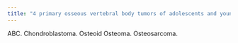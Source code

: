 ```yaml
---
title: "4 primary osseous vertebral body tumors of adolescents and young adults."
---
```

ABC. Chondroblastoma. Osteoid Osteoma. Osteosarcoma.

